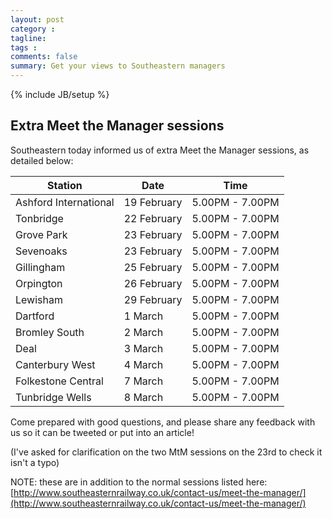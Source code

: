 ```yaml
---
layout: post
category : 
tagline: 
tags : 
comments: false
summary: Get your views to Southeastern managers
---
```


{% include JB/setup %}

## Extra Meet the Manager sessions

Southeastern today informed us of extra Meet the Manager sessions, as detailed below:

| Station                   | Date              | Time             |
| ------------------------- | ----------------- | ---------------- |
| Ashford International     | 19 February       | 5.00PM - 7.00PM  |
| Tonbridge                 | 22 February       | 5.00PM - 7.00PM  |
| Grove Park                | 23 February       | 5.00PM - 7.00PM  |
| Sevenoaks                 | 23 February       | 5.00PM - 7.00PM  |
| Gillingham                | 25 February       | 5.00PM - 7.00PM  |
| Orpington                 | 26 February       | 5.00PM - 7.00PM  |
| Lewisham                  | 29 February       | 5.00PM - 7.00PM  |
| Dartford                  | 1 March           | 5.00PM - 7.00PM  |
| Bromley South             | 2 March           | 5.00PM - 7.00PM  |
| Deal                      | 3 March           | 5.00PM - 7.00PM  |                                            
| Canterbury West           | 4 March           | 5.00PM - 7.00PM  |
| Folkestone Central        | 7 March           | 5.00PM - 7.00PM  |
| Tunbridge Wells           | 8 March           | 5.00PM - 7.00PM  |

Come prepared with good questions, and please share any feedback with us so it can be tweeted or put into an article!

(I've asked for clarification on the two MtM sessions on the 23rd to check it isn't a typo)

NOTE: these are in addition to the normal sessions listed here: [http://www.southeasternrailway.co.uk/contact-us/meet-the-manager/](http://www.southeasternrailway.co.uk/contact-us/meet-the-manager/)
